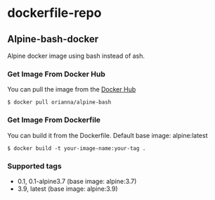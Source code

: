 # dockerfile-repo

## Alpine-bash-docker
Alpine docker image using bash instead of ash.

### Get Image From Docker Hub

You can pull the image from the [Docker Hub](https://hub.docker.com/r/orianna/alpine-bash/)

```shell
$ docker pull orianna/alpine-bash
```

### Get Image From Dockerfile

You can build it from the Dockerfile.
Default base image: alpine:latest

```shell
$ docker build -t your-image-name:your-tag .
```

### Supported tags
* 0.1, 0.1-alpine3.7 (base image: alpine:3.7)
* 3.9, latest (base image: alpine:3.9)


